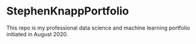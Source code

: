 # StephenKnappPortfolio

This repo is my professional data science and machine learning portfolio initiated in August 2020.
